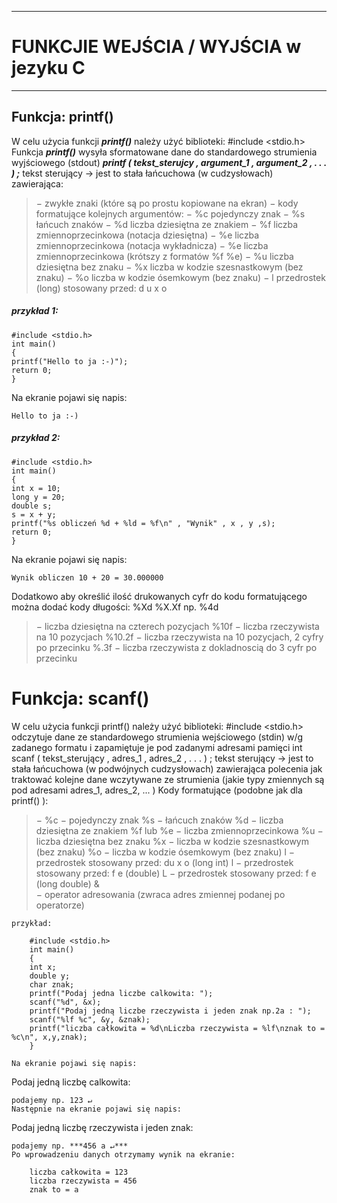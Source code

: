 ****
# FUNKCJIE WEJŚCIA / WYJŚCIA w jezyku C
****
## Funkcja: printf()
W celu użycia funkcji ***printf()*** należy użyć biblioteki: #include <stdio.h> 
Funkcja ***printf()*** wysyła sformatowane dane do standardowego strumienia wyjściowego (stdout)
***printf ( tekst_sterujcy , argument_1 , argument_2 ,  . . .  ) ;***
tekst sterujący → jest to stała łańcuchowa (w cudzysłowach) zawierająca: 
>    − zwykłe znaki (które są po prostu kopiowane na ekran) 
    − kody formatujące kolejnych argumentów:
    −  %c pojedynczy znak 
    − %s łańcuch znaków
    − %d liczba dziesiętna ze znakiem 
    − %f liczba zmiennoprzecinkowa (notacja dziesiętna) 
    − %e liczba zmiennoprzecinkowa (notacja wykładnicza) 
    − %e liczba zmiennoprzecinkowa (krótszy z formatów %f %e) 
    − %u liczba dziesiętna bez znaku
    − %x liczba w kodzie szesnastkowym (bez znaku) 
    − %o liczba w kodzie ósemkowym (bez znaku) 
    − l przedrostek (long) stosowany przed:  d  u  x  o
##### przykład 1: 

    #include <stdio.h>
    int main()
    {
    printf("Hello to ja :-)");
    return 0;
    }
    
Na ekranie pojawi się napis:

    Hello to ja :-)


##### przykład 2:

    #include <stdio.h>
    int main()
    {
    int x = 10;
    long y = 20;
    double s;
    s = x + y;
    printf("%s obliczeń %d + %ld = %f\n" , "Wynik" , x , y ,s);
    return 0;
    }

Na ekranie pojawi się napis: 

    Wynik obliczen 10 + 20 = 30.000000

Dodatkowo aby określić ilość drukowanych cyfr do kodu formatującego można dodać kody długości: %Xd  %X.Xf np.    %4d 
> − liczba dziesiętna na czterech pozycjach %10f 
− liczba rzeczywista na 10 pozycjach %10.2f 
− liczba rzeczywista na 10 pozycjach, 2 cyfry po przecinku %.3f 
− liczba rzeczywista z dokladnoscią do 3 cyfr po przecinku  

# Funkcja: scanf() 
W celu użycia funkcji printf() należy użyć biblioteki: #include <stdio.h> 
odczytuje dane ze standardowego strumienia wejściowego (stdin) w/g zadanego formatu i zapamiętuje je pod zadanymi adresami pamięci
int scanf ( tekst_sterujący , adres_1 , adres_2 ,  . . .  ) ; 
tekst  sterujący →  jest  to  stała  łańcuchowa  (w  podwójnych  cudzysłowach) 
zawierająca polecenia jak traktować kolejne dane wczytywane ze strumienia 
(jakie typy zmiennych są pod adresami adres_1, adres_2, ... ) 
Kody formatujące (podobne jak dla printf() ): 

> − %c − pojedynczy znak %s
− łańcuch znaków %d
− liczba dziesiętna ze znakiem   %f  lub  %e
− liczba zmiennoprzecinkowa %u −   liczba dziesiętna bez znaku %x
− liczba w kodzie szesnastkowym (bez znaku) %o −   liczba w kodzie ósemkowym (bez znaku) l
−  przedrostek stosowany przed:  du x o  (long int) l
−  przedrostek stosowany przed:  f e  (double) L
−  przedrostek stosowany przed:  f e  (long double) &  
−  operator adresowania (zwraca adres zmiennej podanej po operatorze) 
````
przykład: 

    #include <stdio.h> 
    int main()
    { 
    int x; 
    double y; 
    char znak; 
    printf("Podaj jedna liczbe calkowita: ");
    scanf("%d", &x);
	printf("Podaj jedną liczbe rzeczywista i jeden znak np.2a : ");
    scanf("%lf %c", &y, &znak);
    printf("liczba całkowita = %d\nLiczba rzeczywista = %lf\nznak to = %c\n", x,y,znak);
  	} 

Na ekranie pojawi się napis: 
````
Podaj jedną liczbę calkowita:
````
podajemy np. 123 ↵
Następnie na ekranie pojawi się napis:
````
Podaj jedną liczbę rzeczywista i jeden znak:
````
podajemy np. ***456 a ↵*** 
Po wprowadzeniu danych otrzymamy wynik na ekranie:  

    liczba całkowita = 123
    liczba rzeczywista = 456
    znak to = a

